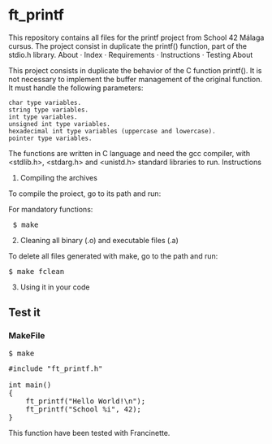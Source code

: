 # ft_printf 

This repository contains all files for the printf project from School 42 Málaga cursus. The project consist in duplicate the printf() function, part of the stdio.h library.
About · Index · Requirements · Instructions · Testing
About

This project consists in duplicate the behavior of the C function printf(). It is not necessary to implement the buffer management of the original function. It must handle the following parameters:

    char type variables.
    string type variables.
    int type variables.
    unsigned int type variables.
    hexadecimal int type variables (uppercase and lowercase).
    pointer type variables.

The functions are written in C language and need the gcc compiler, with <stdlib.h>, <stdarg.h> and <unistd.h> standard libraries to run.
Instructions
1. Compiling the archives

To compile the proiect, go to its path and run:

For mandatory functions:

<pre> $ make
</pre>

2. Cleaning all binary (.o) and executable files (.a)

To delete all files generated with make, go to the path and run:

<pre>
$ make fclean
</pre>

3. Using it in your code

## Test it
### MakeFile
<pre>
$ make
</pre>
    
<pre>
#include "ft_printf.h"

int main()
{
    ft_printf("Hello World!\n");
    ft_printf("School %i", 42);
}
</pre>

This function have been tested with Francinette.
